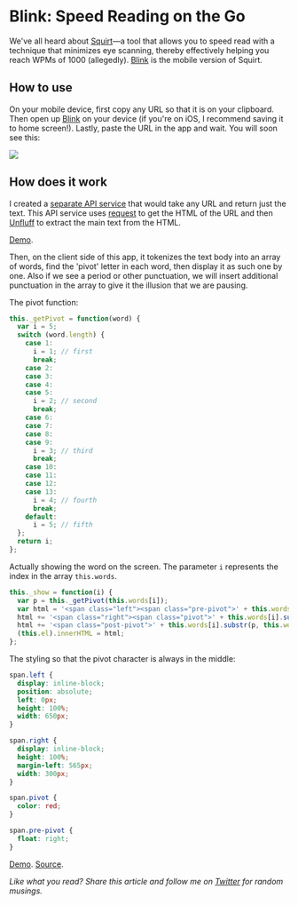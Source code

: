 
# Blink: Speed Reading on the Go

We've all heard about [Squirt](https://www.squirt.io/)—a tool that allows you to speed read with a technique that minimizes eye scanning, thereby effectively helping you reach WPMs of 1000 (allegedly). [Blink](http://blinkread.herokuapp.com) is the mobile version of Squirt.

## How to use

On your mobile device, first copy any URL so that it is on your clipboard. Then open up [Blink](http://blinkread.herokuapp.com) on your device (if you're on iOS, I recommend saving it to home screen!). Lastly, paste the URL in the app and wait. You will soon see this:

![](http://i.imgur.com/JRZJKDv.gif)

## How does it work

I created a [separate API service](https://github.com/lambtron/fetchtext-api) that would take any URL and return just the text. This API service uses [request](https://github.com/request/request) to get the HTML of the URL and then [Unfluff](https://github.com/ageitgey/node-unfluff) to extract the main text from the HTML.

[Demo](http://fetchtext-api.herokuapp.com/fetch/?url=http://www.polygon.com/2014/6/26/5842180/shovel-knight-review-pc-3ds-wii-u).

Then, on the client side of this app, it tokenizes the text body into an array of words, find the 'pivot' letter in each word, then display it as such one by one. Also if we see a period or other punctuation, we will insert additional punctuation in the array to give it the illusion that we are pausing.

The pivot function:

```javascript
this._getPivot = function(word) {
  var i = 5;
  switch (word.length) {
    case 1:
      i = 1; // first
      break;
    case 2:
    case 3:
    case 4:
    case 5:
      i = 2; // second
      break;
    case 6:
    case 7:
    case 8:
    case 9:
      i = 3; // third
      break;
    case 10:
    case 11:
    case 12:
    case 13:
      i = 4; // fourth
      break;
    default:
      i = 5; // fifth
  };
  return i;
};
```

Actually showing the word on the screen. The parameter `i` represents the index in the array `this.words`.

```javascript
this._show = function(i) {
  var p = this._getPivot(this.words[i]);
  var html = '<span class="left"><span class="pre-pivot">' + this.words[i].substr(0, p - 1) + '</span></span>';
  html += '<span class="right"><span class="pivot">' + this.words[i].substr(p - 1, 1) + '</span>';
  html += '<span class="post-pivot">' + this.words[i].substr(p, this.words[i].length - p) + '</span></span>';
  (this.el).innerHTML = html;
};
```

The styling so that the pivot character is always in the middle:

```css
span.left {
  display: inline-block;
  position: absolute;
  left: 0px;
  height: 100%;
  width: 650px;
}

span.right {
  display: inline-block;
  height: 100%;
  margin-left: 565px;
  width: 300px;
}

span.pivot {
  color: red;
}

span.pre-pivot {
  float: right;
}
```

[Demo](http://blinkread.herokuapp.com). [Source](https://github.com/lambtron/blink).

*Like what you read? Share this article and follow me on [Twitter](http://www.twitter.com/andyjiang) for random musings.*
